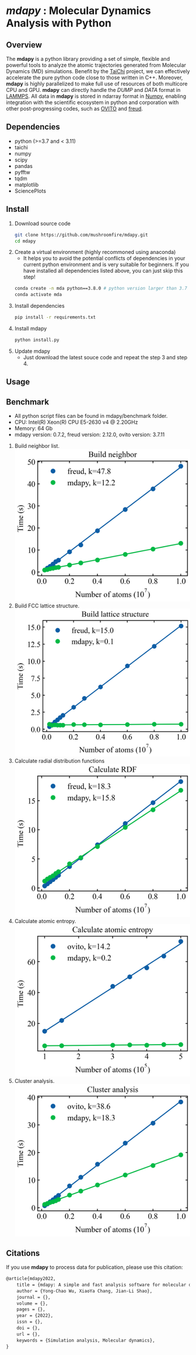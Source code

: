 # *mdapy* : Molecular Dynamics Analysis with Python
## Overview
The **mdapy** is a python library providing a set of simple, flexible and powerful tools to analyze the atomic trajectories generated from Molecular Dynamics (MD) simulations. Benefit by the [TaiChi](https://github.com/taichi-dev/taichi) project, we can effectively accelerate the pure python code close to those written in C++. Moreover, **mdapy** is highly parallelized to make full use of resources of both multicore CPU and GPU. **mdapy** can directly handle the *DUMP* and *DATA* format in [LAMMPS](https://www.lammps.org/). All data in **mdapy** is stored in ndarray format in [Numpy](https://numpy.org/), enabling integration with the scientific ecosystem in python and corporation with other post-progressing codes, such as [OVITO](https://www.ovito.org/) and [freud](https://github.com/glotzerlab/freud). 
## Dependencies
- python (>=3.7 and < 3.11)
- taichi
- numpy
- scipy
- pandas
- pyfftw
- tqdm
- matplotlib
- SciencePlots
## Install
1. Download source code
   ```bash
   git clone https://github.com/mushroomfire/mdapy.git
   cd mdapy 
   ```
2. Create a virtual environment (highly recommoned using anaconda)
   - It helps you to avoid the potential conflicts of dependencies in your current python environment and is very suitable for beginners. If you have installed all dependencies listed above, you can just skip this step!
   ```bash
   conda create -n mda python==3.8.0 # python version larger than 3.7 and lower than 3.11 is okay.
   conda activate mda
   ```
3. Install dependencies
    ```bash
   pip install -r requirements.txt
   ```
4. Install mdapy
   ```python
   python install.py
   ```
5. Update mdapy
   - Just download the latest souce code and repeat the step 3 and step 4.
## Usage

## Benchmark
- All python script files can be found in mdapy/benchmark folder.
- CPU: Intel(R) Xeon(R) CPU E5-2630 v4 @ 2.20GHz
- Memory: 64 Gb
- mdapy version: 0.7.2, freud version: 2.12.0, ovito version: 3.7.11
1. Build neighbor list.
![](benchmark/buildneighbor_mdapy_freud.png)
2. Build FCC lattice structure.
![](benchmark/build_lattice_mdapy_freud.png)
3. Calculate radial distribution functions
![](benchmark/rdf_mdapy_freud.png)
4. Calculate atomic entropy.
![](benchmark/entropy_mdapy_ovito.png)
5. Cluster analysis.
![](benchmark/cluster_mdapy_ovito.png)

## Citations
If you use **mdapy** to process data for publication, please use this citation:
```latex
@article{mdapy2022,
    title = {mdapy: A simple and fast analysis software for molecular dynamics simulations with python},
    author = {Yong-Chao Wu, XiaoYa Chang, Jian-Li Shao},
    journal = {},
    volume = {},
    pages = {},
    year = {2022},
    issn = {},
    doi = {},
    url = {},
    keywords = {Simulation analysis, Molecular dynamics},
}
```